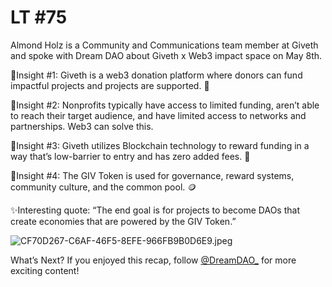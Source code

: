 # LT #75

Almond Holz is a Community and Communications team member at Giveth and spoke with Dream DAO about Giveth x Web3 impact space on May 8th. 

🧠Insight #1: Giveth is a web3 donation platform where donors can fund impactful projects and projects are supported. 🤩

🧠Insight #2: Nonprofits typically have access to limited funding, aren’t able to reach their target audience, and have limited access to networks and partnerships. Web3 can solve this. 

🧠Insight #3: Giveth utilizes Blockchain technology to reward funding in a way that’s low-barrier to entry and has zero added fees. 🌱

🧠Insight #4: The GIV Token is used for governance, reward systems, community culture, and the common pool. 🪙

✨Interesting quote: “The end goal is for projects to become DAOs that create economies that are powered by the GIV Token.”

![CF70D267-C6AF-46F5-8EFE-966FB9B0D6E9.jpeg](LT%20#75%20e208a1a0e1ff4099a3925acea778b2c6/CF70D267-C6AF-46F5-8EFE-966FB9B0D6E9.jpeg)

What’s Next?
If you enjoyed this recap, follow
[@DreamDAO_](https://twitter.com/DreamDAO_)
for more exciting content!